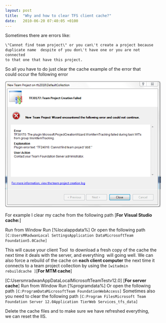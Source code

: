```yaml
---
layout: post
title:  "Why and how to clear TFS client cache?"
date:   2010-06-20 07:40:05 +0100
---
```


Sometimes there are errors like:

```
\"Cannot find team project\" or you can\'t create a project because
duplicate name  despite of you don\'t have one or you are not connected
to that one that have this project.
```

So all you have to do just clear the cache example of the error that could occur the following error

![CacheError](/assets/img/2010/05/CacheError.png)

For example I clear my cache from the following path [**For Visual Studio
cache:**]

Run from Window Run [%localappdata%] Or open the following path
`[C:UsersMRadwanLocal SettingsApplication DataMicrosoftTeam
Foundation5.0Cache] `

This will cause your client Tool  to download a fresh copy of the cache the next time it deals with
the server, and everything  will going well. We can also force a rebuild
of the cache on **each client computer** the next time it connects to a
team project collection by using the `[witadmin
rebuildcache ]`[**For MTM
cache**]

[C:UsersmradwanAppDataLocalMicrosoftTeamTestv12.0] [**For server cache**] Run from
Window Run [%programdata%] Or open the
following path `[C:ProgramDataMicrosoftTeam FoundationWebAccess]` 
Sometimes also you need to clear the following path `[C:Program FilesMicrosoft Team Foundation Server
12.0Application TierWeb Services_tfs_data]`

Delete the cache files and to make sure we have refreshed everything, we can reset the IIS.  
